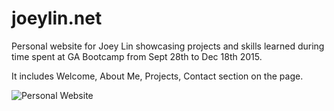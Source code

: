 # joeylin.net

Personal website for Joey Lin showcasing projects and skills learned during time spent at GA Bootcamp from Sept 28th to Dec 18th 2015.

It includes Welcome, About Me, Projects, Contact section on the page.

![Personal Website](https://i.imgur.com/Xvyrzar.png)
